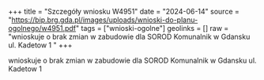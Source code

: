 +++
title = "Szczegóły wniosku W4951"
date = "2024-06-14"
source = "https://bip.brg.gda.pl/images/uploads/wnioski-do-planu-ogolnego/w4951.pdf"
tags = ["wnioski-ogolne"]
geolinks = []
raw = "wnioskuje o brak zmian w zabudowie dla SOROD Komunalnik w Gdansku ul. Kadetow 1 "
+++

wnioskuje o brak zmian w zabudowie dla SOROD Komunalnik w Gdansku ul. Kadetow
1



